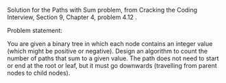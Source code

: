 Solution for the Paths with Sum problem, from Cracking the Coding Interview, Section 9, Chapter 4, problem 4.12 .

Problem statement:

You are given a binary tree in which each node contains an integer value (which might be positive or negative). 
Design an algorithm to count the number of paths that sum to a given value. The path does not need to start or end at 
the root or leaf, but it must go downwards (travelling from parent nodes to child nodes).
